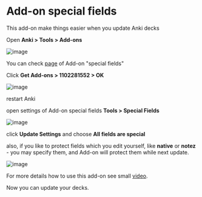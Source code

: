 <h1>Add-on special fields</h1>

This add-on make things easier when you update Anki decks

Open **Anki > Tools > Add-ons**

![image](https://user-images.githubusercontent.com/39419221/200498467-26700367-d17e-4704-813c-59b3f0502e94.png)

You can check [page](https://ankiweb.net/shared/info/1102281552) of Add-on "special fields"

Click **Get Add-ons > 1102281552 > OK**

![image](https://user-images.githubusercontent.com/39419221/200498685-bb38bca2-51d1-4d8d-ac63-d453e53544ae.png)

restart Anki

open settings of Add-on special fields **Tools > Special Fields**

![image](https://user-images.githubusercontent.com/39419221/200498866-7718e0aa-873c-4ed6-aec4-3abbd733f731.png)

click **Update Settings** and choose **All fields are special**

also, if you like to protect fields which you edit yourself, like **native** or **notez** - you may specify them, and Add-on will protect them while next update.

![image](https://user-images.githubusercontent.com/39419221/200499088-6a549666-9dc4-41c3-8d00-e87ff0deaa85.png)

For more details how to use this add-on see small [video](https://youtu.be/TTHpODHBk3U).

Now you can update your decks.
